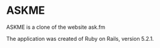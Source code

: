 # ASKME

ASKME is a clone of the website ask.fm

The application was created of Ruby on Rails, version 5.2.1.
